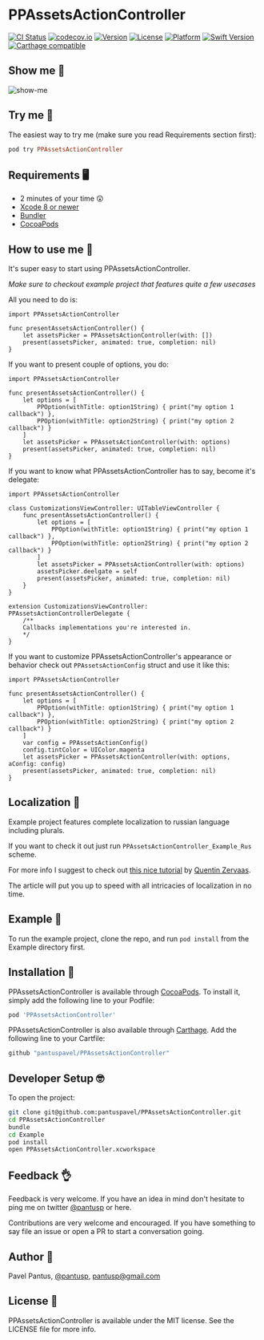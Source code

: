 # PPAssetsActionController

[![CI Status](http://img.shields.io/travis/pantuspavel/PPAssetsActionController.svg?style=flat)](https://travis-ci.org/pantuspavel/PPAssetsActionController)
[![codecov.io](https://codecov.io/gh/pantuspavel/PPAssetsActionController/branch/master/graphs/badge.svg)](https://codecov.io/gh/pantuspavel/PPAssetsActionController/branch/master)
[![Version](https://img.shields.io/cocoapods/v/PPAssetsActionController.svg?style=flat)](http://cocoapods.org/pods/PPAssetsActionController)
[![License](https://img.shields.io/cocoapods/l/PPAssetsActionController.svg?style=flat)](http://cocoapods.org/pods/PPAssetsActionController)
[![Platform](https://img.shields.io/cocoapods/p/PPAssetsActionController.svg?style=flat)](http://cocoapods.org/pods/PPAssetsActionController)
[![Swift Version](https://img.shields.io/badge/Swift-3.0-F16D39.svg?style=flat)](https://developer.apple.com/swift)
[![Carthage compatible](https://img.shields.io/badge/Carthage-compatible-4BC51D.svg?style=flat)](https://github.com/Carthage/Carthage)


## Show me 🎪

![show-me](https://raw.githubusercontent.com/pantuspavel/PPAssetsActionController/master/Media/PPAssetsActionController.gif)

## Try me 📲
The easiest way to try me (make sure you read Requirements section first):
```ruby
pod try PPAssetsActionController
```

## Requirements 🖥

- 2 minutes of your time 😲
- [Xcode 8 or newer](https://developer.apple.com/download/)
- [Bundler](http://bundler.io/)
- [CocoaPods](http://cocoapods.org/)


## How to use me 🔩

It's super easy to start using PPAssetsActionController.

*Make sure to checkout example project that features quite a few usecases*

All you need to do is:
```
import PPAssetsActionController

func presentAssetsActionController() {
    let assetsPicker = PPAssetsActionController(with: [])
    present(assetsPicker, animated: true, completion: nil)
}
```


If you want to present couple of options, you do:
```
import PPAssetsActionController

func presentAssetsActionController() {
    let options = [
        PPOption(withTitle: option1String) { print("my option 1 callback") },
        PPOption(withTitle: option2String) { print("my option 2 callback") }
    ]
    let assetsPicker = PPAssetsActionController(with: options)
    present(assetsPicker, animated: true, completion: nil)
}
```


If you want to know what PPAssetsActionController has to say, become it's delegate:
```
import PPAssetsActionController

class CustomizationsViewController: UITableViewController {
    func presentAssetsActionController() {
        let options = [
            PPOption(withTitle: option1String) { print("my option 1 callback") },
            PPOption(withTitle: option2String) { print("my option 2 callback") }
        ]
        let assetsPicker = PPAssetsActionController(with: options)
        assetsPicker.deelgate = self
        present(assetsPicker, animated: true, completion: nil)
    }
}

extension CustomizationsViewController: PPAssetsActionControllerDelegate {
    /**
    Callbacks implementations you're interested in.
    */
}

```


If you want to customize PPAssetsActionController's appearance or behavior check out `PPAssetsActionConfig` struct and use it like this:
```
import PPAssetsActionController

func presentAssetsActionController() {
    let options = [
        PPOption(withTitle: option1String) { print("my option 1 callback") },
        PPOption(withTitle: option2String) { print("my option 2 callback") }
    ]
    var config = PPAssetsActionConfig()
    config.tintColor = UIColor.magenta
    let assetsPicker = PPAssetsActionController(with: options, aConfig: config)
    present(assetsPicker, animated: true, completion: nil)
}
```


## Localization 💪

Example project features complete localization to russian language including plurals.

If you want to check it out just run `PPAssetsActionController_Example_Rus` scheme.

For more info I suggest to check out [this nice tutorial](http://crunchybagel.com/localizing-plurals-in-ios-development/) by [Quentin Zervaas](https://github.com/HendX).

The article will put you up to speed with all intricacies of localization in no time.


## Example 🚀

To run the example project, clone the repo, and run `pod install` from the Example directory first.

## Installation 🤖

PPAssetsActionController is available through [CocoaPods](http://cocoapods.org). To install
it, simply add the following line to your Podfile:

```ruby
pod 'PPAssetsActionController'
```

PPAssetsActionController is also available through [Carthage](https://github.com/Carthage/Carthage).
Add the following line to your Cartfile:

```ruby
github "pantuspavel/PPAssetsActionController"
```

## Developer Setup 🤓

To open the project:
```bash
git clone git@github.com:pantuspavel/PPAssetsActionController.git
cd PPAssetsActionController
bundle
cd Example
pod install
open PPAssetsActionController.xcworkspace
```

## Feedback 👌

Feedback is very welcome. If you have an idea in mind don't hesitate to ping me on twitter [@pantusp](https://twitter.com/pantusp) or here.

Contributions are very welcome and encouraged. If you have something to say file an issue or open a PR to start a conversation going.

## Author 👋

Pavel Pantus, [@pantusp](https://twitter.com/pantusp), pantusp@gmail.com

## License 📖

PPAssetsActionController is available under the MIT license. See the LICENSE file for more info.
